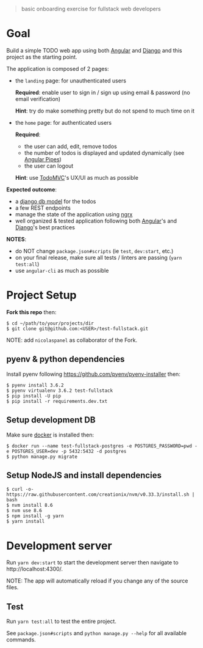 > basic onboarding exercise for fullstack web developers

# Goal
Build a simple TODO web app using both [Angular](https://angular.io/) and [Django](https://www.djangoproject.com/) and this project as the starting point.

The application is composed of 2 pages:
 - the `landing` page: for unauthenticated users
   
   __Required__: enable user to sign in / sign up using email & password (no email verification)
   
   __Hint__: try do make something pretty but do not spend to much time on it
    
 - the `home` page: for authenticated users
   
   __Required__: 
     - the user can add, edit, remove todos
     - the number of todos is displayed and updated dynamically (see [Angular Pipes](https://angular.io/guide/pipes))
     - the user can logout 
   
   __Hint__: use [TodoMVC](http://todomvc.com/)'s UX/UI as much as possible


__Expected outcome__:
 - a [django db model](https://docs.djangoproject.com/en/1.11/topics/db/models/) for the todos
 - a few REST endpoints
 - manage the state of the application using [ngrx](https://github.com/ngrx/platform)
 - well organized & tested application following both [Angular](https://angular.io/tutorial)'s and [Django](https://www.djangoproject.com/)'s best practices

__NOTES__:
 - do NOT change `package.json#scripts` (ie `test`, `dev:start`, etc.) 
 - on your final release, make sure all tests / linters are passing (`yarn test:all`)
 - use `angular-cli` as much as possible


# Project Setup
__Fork this repo__ then:
```shell
$ cd ~/path/to/your/projects/dir
$ git clone git@github.com:<USER>/test-fullstack.git
```

NOTE: add `nicolaspanel` as collaborator of the Fork.

## pyenv & python dependencies
Install pyenv following https://github.com/pyenv/pyenv-installer then:
```shell
$ pyenv install 3.6.2
$ pyenv virtualenv 3.6.2 test-fullstack
$ pip install -U pip
$ pip install -r requirements.dev.txt
```

## Setup development DB
Make sure [docker](https://docs.docker.com/engine/installation/linux/docker-ce/ubuntu/) is installed then:
```shell
$ docker run --name test-fullstack-postgres -e POSTGRES_PASSWORD=pwd -e POSTGRES_USER=dev -p 5432:5432 -d postgres
$ python manage.py migrate
```

## Setup NodeJS and install dependencies
```shell
$ curl -o- https://raw.githubusercontent.com/creationix/nvm/v0.33.3/install.sh | bash
$ nvm install 8.6
$ nvm use 8.6
$ npm install -g yarn
$ yarn install
```

# Development server

Run `yarn dev:start` to start the development server then navigate to http://localhost:4300/.

NOTE: The app will automatically reload if you change any of the source files.

## Test
Run `yarn test:all` to test the entire project.

See `package.json#scripts` and `python manage.py --help` for all available commands.
